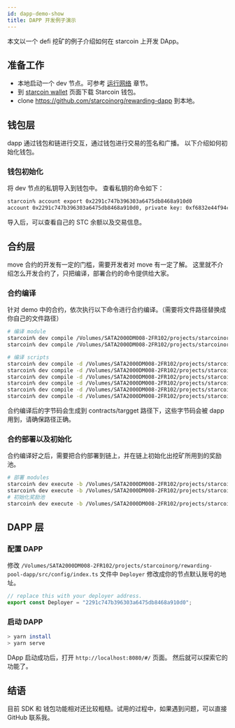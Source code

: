 ```yaml
---
id: dapp-demo-show
title: DAPP 开发例子演示
---
```


本文以一个 defi 挖矿的例子介绍如何在 starcoin 上开发 DApp。

<!--more-->

## 准备工作

- 本地启动一个 dev 节点。可参考 [运行网络](../setup/runnetwork) 章节。
- 到 [starcoin wallet](https://github.com/starcoinorg/starcoin_wallet_flutter/releases) 页面下载 Starcoin 钱包。
- clone https://github.com/starcoinorg/rewarding-dapp  到本地。

## 钱包层

dapp 通过钱包和链进行交互，通过钱包进行交易的签名和广播。
以下介绍如何初始化钱包。
### 钱包初始化

将 dev 节点的私钥导入到钱包中。
查看私钥的命令如下：
``` bash
starcoin% account export 0x2291c747b396303a6475db8468a910d0
account 0x2291c747b396303a6475db8468a910d0, private key: 0xf6832e44f94c95606d2ab895b719e6d2811047115a84d87646abb4ee7393bf29
```
导入后，可以查看自己的 STC 余额以及交易信息。

## 合约层

move 合约的开发有一定的门槛，需要开发者对 move 有一定了解。
这里就不介绍怎么开发合约了，只把编译，部署合约的命令提供给大家。
### 合约编译

针对 demo 中的合约，依次执行以下命令进行合约编译。（需要将文件路径替换成你自己的文件路径）
``` bash
# 编译 module
starcoin% dev compile /Volumes/SATA2000DM008-2FR102/projects/starcoinorg/rewarding-pool-dapp/contracts/modules/RewardPool.move -o /Volumes/SATA2000DM008-2FR102/projects/starcoinorg/rewarding-pool-dapp/contracts/target/modules
starcoin% dev compile /Volumes/SATA2000DM008-2FR102/projects/starcoinorg/rewarding-pool-dapp/contracts/modules/CoCo.move -o /Volumes/SATA2000DM008-2FR102/projects/starcoinorg/rewarding-pool-dapp/contracts/target/modules

# 编译 scripts
starcoin% dev compile -d /Volumes/SATA2000DM008-2FR102/projects/starcoinorg/rewarding-pool-dapp/contracts/modules -o /Volumes/SATA2000DM008-2FR102/projects/starcoinorg/rewarding-pool-dapp/contracts/target /Volumes/SATA2000DM008-2FR102/projects/starcoinorg/rewarding-pool-dapp/contracts/scripts/create_coco_and_pool.move
starcoin% dev compile -d /Volumes/SATA2000DM008-2FR102/projects/starcoinorg/rewarding-pool-dapp/contracts/modules -o /Volumes/SATA2000DM008-2FR102/projects/starcoinorg/rewarding-pool-dapp/contracts/target /Volumes/SATA2000DM008-2FR102/projects/starcoinorg/rewarding-pool-dapp/contracts/scripts/create_coco.move
starcoin% dev compile -d /Volumes/SATA2000DM008-2FR102/projects/starcoinorg/rewarding-pool-dapp/contracts/modules -o /Volumes/SATA2000DM008-2FR102/projects/starcoinorg/rewarding-pool-dapp/contracts/target /Volumes/SATA2000DM008-2FR102/projects/starcoinorg/rewarding-pool-dapp/contracts/scripts/create_pool.move
starcoin% dev compile -d /Volumes/SATA2000DM008-2FR102/projects/starcoinorg/rewarding-pool-dapp/contracts/modules -o /Volumes/SATA2000DM008-2FR102/projects/starcoinorg/rewarding-pool-dapp/contracts/target /Volumes/SATA2000DM008-2FR102/projects/starcoinorg/rewarding-pool-dapp/contracts/scripts/exit_pool.move
starcoin% dev compile -d /Volumes/SATA2000DM008-2FR102/projects/starcoinorg/rewarding-pool-dapp/contracts/modules -o /Volumes/SATA2000DM008-2FR102/projects/starcoinorg/rewarding-pool-dapp/contracts/target /Volumes/SATA2000DM008-2FR102/projects/starcoinorg/rewarding-pool-dapp/contracts/scripts/stake.move
starcoin% dev compile -d /Volumes/SATA2000DM008-2FR102/projects/starcoinorg/rewarding-pool-dapp/contracts/modules -o /Volumes/SATA2000DM008-2FR102/projects/starcoinorg/rewarding-pool-dapp/contracts/target /Volumes/SATA2000DM008-2FR102/projects/starcoinorg/rewarding-pool-dapp/contracts/scripts/withdraw_rewards.move
```

合约编译后的字节码会生成到 contracts/targget 路径下，这些字节码会被 dapp 用到，请确保路径正确。

### 合约部署以及初始化

合约编译好之后，需要把合约部署到链上，并在链上初始化出挖矿所用到的奖励池。


```bash
# 部署 modules
starcoin% dev execute -b /Volumes/SATA2000DM008-2FR102/projects/starcoinorg/rewarding-pool-dapp/contracts/target/modules/RewardPool.mv
starcoin% dev execute -b /Volumes/SATA2000DM008-2FR102/projects/starcoinorg/rewarding-pool-dapp/contracts/target/modules/CoCo.mv
# 初始化奖励池
starcoin% dev execute -b /Volumes/SATA2000DM008-2FR102/projects/starcoinorg/rewarding-pool-dapp/contracts/target/create_coco_and_pool.mv --type_tag 0x1::STC::STC --arg 10000000u128 --arg 3600
```

## DAPP 层
### 配置 DAPP

修改  `/Volumes/SATA2000DM008-2FR102/projects/starcoinorg/rewarding-pool-dapp/src/config/index.ts` 文件中 `Deployer` 修改成你的节点默认账号的地址。

``` javascript
// replace this with your deployer address.
export const Deployer = "2291c747b396303a6475db8468a910d0";
```

### 启动 DAPP

``` bash
> yarn install
> yarn serve
```

DApp 启动成功后，打开 `http://localhost:8080/#/` 页面。
然后就可以探索它的功能了。


## 结语

目前 SDK 和 钱包功能相对还比较粗糙。试用的过程中，如果遇到问题，可以直接 GitHub 联系我。

